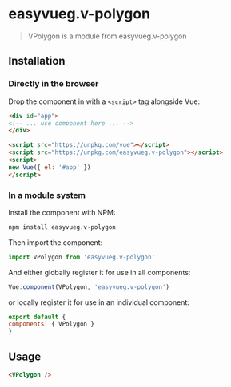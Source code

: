 # easyvueg.v-polygon

> VPolygon is a module from easyvueg.v-polygon

## Installation

### Directly in the browser

Drop the component in with a `<script>` tag alongside Vue:

```html
<div id="app">
<!-- ... use component here ... -->
</div>

<script src="https://unpkg.com/vue"></script>
<script src="https://unpkg.com/easyvueg.v-polygon"></script>
<script>
new Vue({ el: '#app' })
</script>
```

### In a module system

Install the component with NPM:

```bash
npm install easyvueg.v-polygon
```

Then import the component:

```js
import VPolygon from 'easyvueg.v-polygon'
```

And either globally register it for use in all components:

```js
Vue.component(VPolygon, 'easyvueg.v-polygon')
```

or locally register it for use in an individual component:

```js
export default {
components: { VPolygon }
}
```

## Usage

```html
<VPolygon />
```

